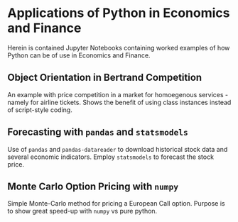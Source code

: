 # Applications of Python in Economics and Finance
Herein is contained Jupyter Notebooks containing worked examples of how Python can be of use in Economics and Finance.

## Object Orientation in Bertrand Competition
An example with price competition in a market for homoegenous services - namely for airline tickets. Shows the benefit of using class instances instead of script-style coding.

## Forecasting with `pandas` and `statsmodels`
Use of `pandas` and `pandas-datareader` to download historical stock data and several economic indicators. Employ `statsmodels` to forecast the stock price.

## Monte Carlo Option Pricing with `numpy`
Simple Monte-Carlo method for pricing a European Call option. Purpose is to show great speed-up with `numpy` vs pure python.
